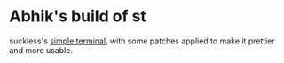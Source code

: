 # Abhik's build of st
suckless's [simple terminal](st.suckless.org), with some patches applied to make it prettier and more usable.
